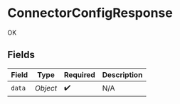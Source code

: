 # ConnectorConfigResponse

OK


## Fields

| Field              | Type               | Required           | Description        |
| ------------------ | ------------------ | ------------------ | ------------------ |
| `data`             | *Object*           | :heavy_check_mark: | N/A                |